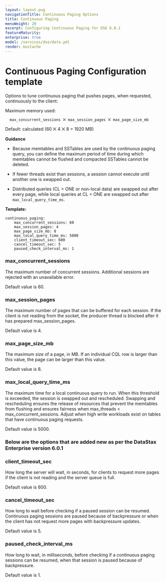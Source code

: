 ```yaml
---
layout: layout.pug
navigationTitle: Continuous Paging Options
title: Continuous Paging
menuWeight: 20
excerpt: Configuring Continuous Paging for DSE 6.0.1
featureMaturity:
enterprise: true
model: /services/dse/data.yml
render: mustache
---
```


# Continuous Paging Configuration template

Options to tune continuous paging that pushes pages, when requested, continuously to the client:

   Maximum memory used:

      max_concurrent_sessions ⨉ max_session_pages ⨉ max_page_size_mb

   Default: calculated (60 ⨉ 4 ⨉ 8 = 1920 MB)

**Guidance**

   - Because memtables and SSTables are used by the continuous paging query, you can define the maximum period of time during which memtables cannot be flushed and compacted SSTables cannot be deleted.
   
   - If fewer threads exist than sessions, a session cannot execute until another one is swapped out.
   
   - Distributed queries (CL > ONE or non-local data) are swapped out after every page, while local queries at CL = ONE are swapped out after `max_local_query_time_ms`.

**Template:**

```
continuous_paging:
    max_concurrent_sessions: 60
    max_session_pages: 4
    max_page_size_mb: 8
    max_local_query_time_ms: 5000
    client_timeout_sec: 600
    cancel_timeout_sec: 5
    paused_check_interval_ms: 1
```

### max_concurrent_sessions
   
   The maximum number of concurrent sessions. Additional sessions are rejected with an unavailable error.

   Default value is 60.
   
### max_session_pages

   The maximum number of pages that can be buffered for each session. If the client is not reading from the socket, the producer thread is blocked after it has prepared max_session_pages.

   Default value is 4.

### max_page_size_mb
    
   The maximum size of a page, in MB. If an individual CQL row is larger than this value, the page can be larger than this value.

   Default value is 8.
   
### max_local_query_time_ms
    
   The maximum time for a local continuous query to run. When this threshold is exceeded, the session is swapped out and rescheduled. Swapping and rescheduling ensures the release of resources that prevent the memtables from flushing and ensures fairness when max_threads < max_concurrent_sessions. Adjust when high write workloads exist on tables that have continuous paging requests.

   Default value is 5000.

### Below are the options that are added new as per the DataStax Enterprise version 6.0.1

### client_timeout_sec

   How long the server will wait, in seconds, for clients to request more pages if the client is not reading and the server queue is full.

   Default value is 600.
   
### cancel_timeout_sec
   
   How long to wait before checking if a paused session can be resumed. Continuous paging sessions are paused because of backpressure or when the client has not request more pages with backpressure updates.

   Default value is 5.
   
### paused_check_interval_ms

   How long to wait, in milliseconds, before checking if a continuous paging sessions can be resumed, when that session is paused because of backpressure.

   Default value is 1.
